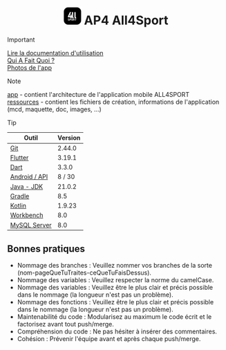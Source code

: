 # <div align="center">![Logo application de l'application All4Sport](/app/assets/images/logo_git.png) AP4 All4Sport</div>

> [!IMPORTANT]  
> [Lire la documentation d'utilisation](# "Lire la documentation d'utilisation")  
> [Qui A Fait Quoi ?](# "Qui A Fait Quoi ?")  
> [Photos de l'app](# "Photos de l'app")

> [!NOTE]  
> [app](/app "app") - contient l'architecture de l'application mobile ALL4SPORT  
> [ressources](/ressources "ressources") - contient les fichiers de création, informations de l'application (mcd, maquette, doc, images, ...)

> [!TIP]  
> | Outil  | Version |
> | ------------- | ------------- |
> | [Git](https://git-scm.com/downloads "Git") | 2.44.0 |
> | [Flutter](https://docs.flutter.dev/get-started/install "Flutter") | 3.19.1 |
> | [Dart](https://dart.dev/get-dart "Dart") | 3.3.0 |
> | [Android / API](https://apilevels.com/#main-table "Android / API") | 8 / 30 |
> | [Java - JDK](https://www.oracle.com/fr/java/technologies/downloads/#java21 "Java - JDK") | 21.0.2 |
> | [Gradle](https://docs.gradle.org/current/userguide/compatibility.html#java "Gradle") | 8.5 |
> | [Kotlin](https://kotlinlang.org/docs/releases.html#release-details "Kotlin") | 1.9.23 |
> | [Workbench](https://dev.mysql.com/downloads/installer/ "Workbench") | 8.0 |
> | [MySQL Server](https://dev.mysql.com/downloads/installer/ "MySQL Server") | 8.0 |

## Bonnes pratiques

- Nommage des branches : Veuillez nommer vos branches de la sorte (nom-pageQueTuTraites-ceQueTuFaisDessus).
- Nommage des variables : Veuillez respecter la norme du camelCase.
- Nommage des variables : Veuillez être le plus clair et précis possible dans le nommage (la longueur n'est pas un problème).
- Nommage des fonctions : Veuillez être le plus clair et précis possible dans le nommage (la longueur n'est pas un problème).
- Maintenabilité du code : Modularisez au maximum le code écrit et le factorisez avant tout push/merge.
- Compréhension du code : Ne pas hésiter à insérer des commentaires.
- Cohésion : Prévenir l'équipe avant et après chaque push/merge.
